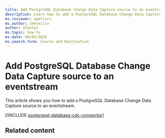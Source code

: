 ```yaml
---
title: Add PostgreSQL Database Change Data Capture source to an eventstream
description: Learn how to add a PostgreSQL Database Change Data Capture source to an eventstream.
ms.reviewer: spelluru
ms.author: zhenxilin
author: alexlzx
ms.topic: how-to
ms.date: 04/03/2024
ms.search.form: Source and Destination
---
```


# Add PostgreSQL Database Change Data Capture source to an eventstream
This article shows you how to add a PostgreSQL Database Change Data Capture source to an eventstream.

[!INCLUDE [postgresql-database-cdc-connector](./includes/postgresql-database-cdc-connector.md)]

## Related content

